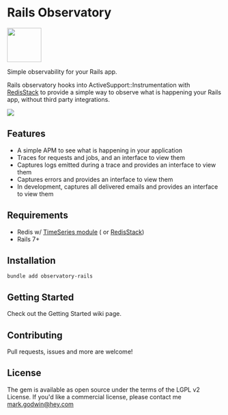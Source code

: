 # Rails Observatory

<img src="https://raw.githubusercontent.com/mgodwin/rails_observatory/main/.github/logo_with_text.svg" height="80">

Simple observability for your Rails app.

Rails observatory hooks into ActiveSupport::Instrumentation
with [RedisStack](https://redis.io/docs/about/about-stack/) to provide
a simple way to observe what is happening your Rails app, without third party integrations.

<img src="https://github.com/mgodwin/rails_observatory/blob/main/.github/observatory_trace.png?raw=true">

## Features

- A simple APM to see what is happening in your application
- Traces for requests and jobs, and an interface to view them
- Captures logs emitted during a trace and provides an interface to view them
- Captures errors and provides an interface to view them
- In development, captures all delivered emails and provides an interface to view them

## Requirements

- Redis w/ [TimeSeries module](https://github.com/RedisTimeSeries/RedisTimeSeries) (
  or [RedisStack](https://github.com/redis-stack))
- Rails 7+

## Installation

```shell
bundle add observatory-rails
```

## Getting Started

Check out the Getting Started wiki page.

## Contributing

Pull requests, issues and more are welcome!

## License

The gem is available as open source under the terms of the LGPL v2 License.
If you'd like a commercial license, please contact me mark.godwin@hey.com
